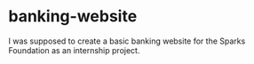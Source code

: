 # banking-website
I was supposed to create a basic banking website for the Sparks Foundation as an internship project.
